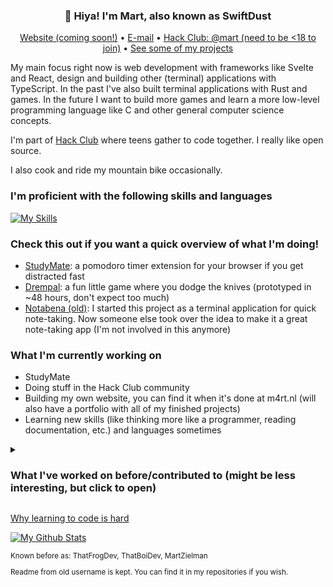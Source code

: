<h3 align="center">👋 Hiya! I'm Mart, also known as SwiftDust</h3>
<p align="center">
  <a href="#">Website (coming soon!)</a> •
  <a href="mailto:martzielman10@gmail.com">E-mail</a> •
  <a href="https://hackclub.com/slack">Hack Club: @mart (need to be <18 to join)</a> •
  <a href="https://github.com/SwiftDust/?tab=repositories">See some of my projects</a>
</p>

My main focus right now is web development with frameworks like Svelte and React, design and building other (terminal) applications with TypeScript. In the past I've also built terminal applications with Rust and games. In the future I want to build more games and learn a more low-level programming language like C and other general computer science concepts.

I'm part of [Hack Club](https://hackclub.com) where teens gather to code together. I really like open source.

I also cook and ride my mountain bike occasionally.

### I'm proficient with the following skills and languages
<a align="center">[![My Skills](https://skillicons.dev/icons?i=windows,linux,git,github,powershell,bash,js,ts,py,html,css,svelte,tailwind,nodejs,bun,figma,vscode,neovim)](https://skillicons.dev)</a>

### Check this out if you want a quick overview of what I'm doing!
- [StudyMate](https://github.com/thatfrogdev/studymate): a pomodoro timer extension for your browser if you get distracted fast
- [Drempal](https://swiftdust.itch.io/drempal): a fun little game where you dodge the knives (prototyped in ~48 hours, don't expect too much)
- [Notabena (old)](https://github.com/The-Notabena-Organization/notabena-public-archive): I started this project as a terminal application for quick note-taking. Now someone else took over the idea to make it a great note-taking app (I'm not involved in this anymore)
  

### What I'm currently working on
- StudyMate
- Doing stuff in the Hack Club community
- Building my own website, you can find it when it's done at m4rt.nl (will also have a portfolio with all of my finished projects)
- Learning new skills (like thinking more like a programmer, reading documentation, etc.) and languages sometimes

<details>
  <summary><h3>What I've worked on before/contributed to (might be less interesting, but click to open)</h3></summary>
  
  - Contributing to and making my own games in Python, Godot and GDevelop. A few examples that I contributed to are [Project: SCP](https://github.com/starstriker112/projectscp), [Solitude](https://https://itch.io/jam/game-off-2023/rate/2397851) and a few more games that aren't on GitHub. I made [Drempal](https://github.com/SwiftDust) myself and some more games using Godot and Python. I also contributed to [DS Game Engine](https://github.com/dark-snake-games/dark-snake-engine) and to [Godot](https://github.com/godotengine)
  - Contributing to [Sokora](https://github.com/sokoradesu), a bot to make managing a community easier on Discord (I used Discord before to find other people that code too; now I don't use it anymore)
  - Occasionally working on and contributing to some open source projects
    
</details>

[Why learning to code is hard](https://dev.to/theodinproject/why-learning-to-code-is-so-damn-hard-11nn)

<a href="http://www.github.com/ThatFrogDev"><img src="https://github-readme-stats.vercel.app/api?username=ThatFrogDev&show_icons=true&count_private=true&theme=radical" alt="My Github Stats" /></a>

<sub> 
Known before as:
ThatFrogDev, ThatBoiDev, MartZielman 

Readme from old username is kept. You can find it in my repositories if you wish.
</sub>
